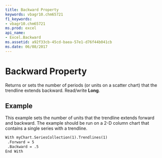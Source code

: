 ```yaml
---
title: Backward Property
keywords: vbagr10.chm65721
f1_keywords:
- vbagr10.chm65721
ms.prod: excel
api_name:
- Excel.Backward
ms.assetid: a92f33cb-45cd-baea-57e1-d76f44b041cb
ms.date: 06/08/2017
---
```



# Backward Property

Returns or sets the number of periods (or units on a scatter chart) that the trendline extends backward. Read/write **Long**.


## Example

This example sets the number of units that the trendline extends forward and backward. The example should be run on a 2-D column chart that contains a single series with a trendline.


```vb
With myChart.SeriesCollection(1).Trendlines(1) 
 .Forward = 5 
 .Backward = .5 
End With
```


